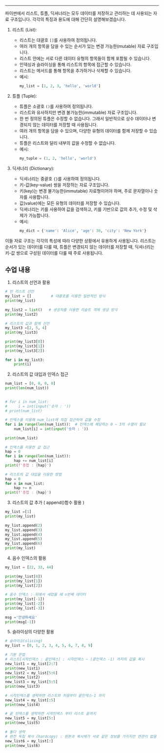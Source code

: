
---
파이썬에서 리스트, 튜플, 딕셔너리는 모두 데이터를 저장하고 관리하는 데 사용되는 자료 구조입니다. 각각의 특징과 용도에 대해 간단히 설명해보겠습니다.

1. 리스트 (List):
   - 리스트는 대괄호 `[]`를 사용하여 정의됩니다.
   - 여러 개의 항목을 담을 수 있는 순서가 있는 변경 가능한(mutable) 자료 구조입니다.
   - 리스트 안에는 서로 다른 데이터 유형의 항목들이 함께 포함될 수 있습니다.
   - 인덱싱과 슬라이싱을 통해 리스트의 항목에 접근할 수 있습니다.
   - 리스트는 메서드를 통해 항목을 추가하거나 삭제할 수 있습니다.
   - 예시: 
     ```python
     my_list = [1, 2, 3, 'hello', 'world']
     ```

2. 튜플 (Tuple):
   - 튜플은 소괄호 `()`를 사용하여 정의됩니다.
   - 리스트와 유사하지만 변경 불가능한(immutable) 자료 구조입니다.
   - 한 번 정의된 튜플은 수정할 수 없습니다. 그래서 일반적으로 상수 데이터나 변경되지 않는 데이터를 저장할 때 사용됩니다.
   - 여러 개의 항목을 담을 수 있으며, 다양한 유형의 데이터를 함께 저장할 수 있습니다.
   - 튜플은 리스트와 달리 내부의 값을 수정할 수 없습니다.
   - 예시:
     ```python
     my_tuple = (1, 2, 'hello', 'world')
     ```

3. 딕셔너리 (Dictionary):
   - 딕셔너리는 중괄호 `{}`를 사용하여 정의됩니다.
   - 키-값(key-value) 쌍을 저장하는 자료 구조입니다.
   - 키(key)는 변경 불가능한(immutable) 자료형이어야 하며, 주로 문자열이나 숫자를 사용합니다.
   - 값(value)에는 모든 유형의 데이터를 저장할 수 있습니다.
   - 딕셔너리는 키를 사용하여 값을 검색하고, 키를 기반으로 값의 추가, 수정 및 삭제가 가능합니다.
   - 예시:
     ```python
     my_dict = {'name': 'Alice', 'age': 30, 'city': 'New York'}
     ```

이들 자료 구조는 각각의 특성에 따라 다양한 상황에서 유용하게 사용됩니다. 리스트는 순서가 있는 데이터를 다룰 때, 튜플은 변경되지 않는 데이터를 저장할 때, 딕셔너리는 키-값 쌍으로 구성된 데이터를 다룰 때 주로 사용됩니다.


## 수업 내용
1. 리스트의 선언과 활용
```python
# 빈 리스트 선언  
my_list = []         # 대괄호를 이용한 일반적인 방식  
print(my_list)  
  
my_list2 = list()   # 생성자를 이용한 리슽트 객체 생성 방식  
print(my_list2)  
  
# 리스트의 값과 함께 선언  
my_list3 =[2, 5, 4]  
print(my_list3)  
  
print(my_list3[0])  
print(my_list3[1])  
print(my_list3[2])  
  
for i in my_list3:  
    print(i)
```

2. 리스트의 값 대입과 인덱스 접근
```python
num_list = [0, 0, 0, 0]  
print(len(num_list))  
  
  
# for i in num_list:  
#     i = int(input('숫자 : '))
# print(num_list)  
  
# 인덱스를 이용해 num_list에 직접 접근하여 값을 수정  
for i in range(len(num_list)):  # 인덱스에 해당하는 0 ~ 3의 수열이 필요  
    num_list[i] = int(input('숫자 : '))  
  
print(num_list)  
  
# 인덱스를 이용한 값 접근  
hap = 0  
for i in range(len(num_list)):  
    hap += num_list[i]  
print(f'총합 : {hap}')  
  
# 리스트의 값 대입을 이용한 방법  
hap = 0  
for n in num_list:  
    hap += n  
print(f'총합 : {hap}')
```

3. 리스트의 값 추가 ( append()함수 활용 )
```python
my_list =[1]  
print(my_list)  
  
my_list.append(2)  
my_list.append(3)  
my_list.append(4)  
my_list.append(5)  
my_list.append(6)  
print(my_list)
```

4. 음수 인덱스의 활용
```python
my_list = [22, 33, 44]  
  
print(my_list[0])  
print(my_list[1])  
print(my_list[2])  
  
# 음수 인덱스 : 뒤에서 세었을 때 n번째 데이터  
print(my_list[-1])  
print(my_list[-2])  
print(my_list[-3])  
  
msg ='안녕하세요'  
print(msg[-1])
```

5. 슬라이싱의 다양한 활용 
```python
# 슬라이싱(slicing)  
my_list = [0, 1, 2, 3, 4, 5, 6, 7, 8, 9]  
  
# 기분 문법  
# 리스트[시작인덱스 : 끝인덱스] : 시작인덱스 ~ (끝인덱스 -1) 까지의 값을 복사  
new_list1 = my_list[2:7]  
print(new_list1)  
new_list2 = my_list[5:6]  
print(new_list2)  
new_list3 = my_list[5:5]  
print(new_list3)  
  
# 시작인덱스를 생략하면 리스트와 처음부터 끝인덱스-1 까지  
new_list4 = my_list[:5]  
print(new_list4)  
  
# 끝 인덱스를 생략하면 시작인덱스 부터 리스트 끝까지  
new_list5 = my_list[5:]  
print(new_list5)  
  
# 둘다 생략  
# 완전 독립 복사 (hardcopy) : 원본과 복사체가 서로 같은 정보를 가지지만 연관이 없음
new_list6 = my_list[:]  
print(new_list6)
```